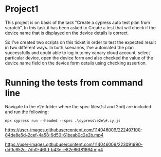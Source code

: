 # Project1
This project is on basis of the task "Create a cypress auto test plan from scratch", In this task it has been asked to Create a test that will check if the device name that is displayed on the device details is correct.


  So I've created two scripts on this ticket in order to test the expected result in two different ways. In both scenarios, I've automated the plan successfully and could able to log in to my canary cloud account, select particular device, open the device form and also checked the value of the device name field on the device form details using checking assertion.



# Running the tests from command line
Navigate to the e2e folder where the spec files(1st and 2nd) are included and run the following:

    npx cypress run --headed --spec .\cypress\e2e\#.cy.js



https://user-images.githubusercontent.com/114046009/222407100-84de8e5d-2cef-4a58-9d50-61beab0c2e2b.mp4



https://user-images.githubusercontent.com/114046009/223091990-dd0c652c-7db0-46fd-b43e-e82e66f81864.mp4


